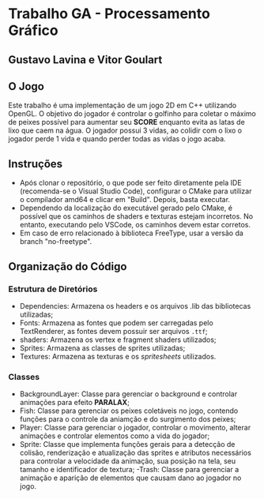 # Trabalho GA - Processamento Gráfico

## Gustavo Lavina e Vitor Goulart

## O Jogo

Este trabalho é uma implementação de um jogo 2D em C++ utilizando OpenGL. O objetivo do jogador é controlar o golfinho para coletar o máximo de peixes possível para aumentar seu **SCORE** enquanto evita as latas de lixo que caem na água. O jogador possui 3 vidas, ao colidir com o lixo o jogador perde 1 vida e quando perder todas as vidas o jogo acaba.

## Instruções

- Após clonar o repositório, o que pode ser feito diretamente pela IDE (recomenda-se o Visual Studio Code), configurar o CMake para utilizar o compilador amd64 e clicar em "Build". Depois, basta executar.
- Dependendo da localização do executável gerado pelo CMake, é possível que os caminhos de shaders e texturas estejam incorretos. No entanto, executando pelo VSCode, os caminhos devem estar corretos.
- Em caso de erro relacionado à biblioteca FreeType, usar a versão da branch "no-freetype".

## Organização do Código

### Estrutura de Diretórios

- Dependencies: Armazena os headers e os arquivos .lib das bibliotecas utilizadas;
- Fonts: Armazena as fontes que podem ser carregadas pelo TextRenderer, as fontes devem possuir ser arquivos `.ttf`;
- shaders: Armazena os vertex e fragment shaders utilizados;
- Sprites: Armazena as classes de sprites utilizadas;
- Textures: Armazena as texturas e os *spritesheets* utilizados.

### Classes

- BackgroundLayer: Classe para gerenciar o background e controlar animações para efeito **PARALAX**;
- Fish: Classe para gerenciar os peixes coletáveis no jogo, contendo funções para o controle da aniamção e do surgimento dos peixes;
- Player: Classe para gerenciar o jogador, controlar o movimento, alterar animações e controlar elementos como a vida do jogador;
- Sprite: Classe que implementa funções gerais para a detecção de colisão, renderização e atualização das sprites e atributos necessários para controlar a velocidade da animação, sua posição na tela, seu tamanho e identificador de textura;
  -Trash: Classe para gerenciar a animação e aparição de elementos que causam dano ao jogador no jogo.
